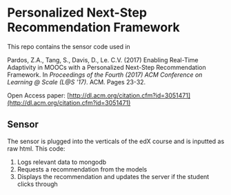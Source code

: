 # Personalized Next-Step Recommendation Framework
This repo contains the sensor code used in

Pardos, Z.A., Tang, S., Davis, D., Le. C.V. (2017) Enabling Real-Time Adaptivity in MOOCs with a Personalized Next-Step Recommendation Framework. In *Proceedings of the Fourth (2017) ACM Conference on Learning @ Scale (L@S '17)*. ACM. Pages 23-32.


Open Access paper: [http://dl.acm.org/citation.cfm?id=3051471](http://dl.acm.org/citation.cfm?id=3051471)

## Sensor
The sensor is plugged into the verticals of the edX course and is inputted as raw html. This code:

1. Logs relevant data to mongodb
2. Requests a recommendation from the models
3. Displays the recommendation and updates the server if the student clicks through
